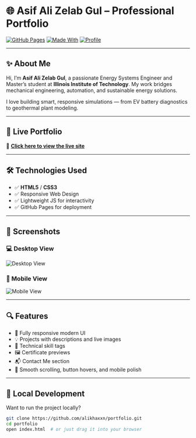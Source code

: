 # 🌐 Asif Ali Zelab Gul – Professional Portfolio

[![GitHub Pages](https://img.shields.io/badge/Live--Site-Visit-0073e6?style=for-the-badge&logo=github)](https://alikhaxxn.github.io/portfolio/)
[![Made With](https://img.shields.io/badge/Built%20With-HTML%20%26%20CSS-orange?style=for-the-badge)](#)
[![Profile](https://img.shields.io/badge/Role-Energy%20Engineer-blueviolet?style=for-the-badge)](#)

---

## ✨ About Me

Hi, I’m **Asif Ali Zelab Gul**, a passionate Energy Systems Engineer and Master’s student at **Illinois Institute of Technology**. My work bridges mechanical engineering, automation, and sustainable energy solutions.

I love building smart, responsive simulations — from EV battery diagnostics to geothermal plant modeling.

---

## 🚀 Live Portfolio

📍 [**Click here to view the live site**](https://alikhaxxn.github.io/portfolio/)

---

## 🛠️ Technologies Used

- ✅ **HTML5** / **CSS3**
- ✅ Responsive Web Design
- ✅ Lightweight JS for interactivity
- ✅ GitHub Pages for deployment

---

## 📸 Screenshots

### 💻 Desktop View  
![Desktop View](assets/portfolio-desktop.png)

### 📱 Mobile View  
![Mobile View](assets/portfolio-mobile.png)

---

## 🔍 Features

- 🎨 Fully responsive modern UI
- 💡 Projects with descriptions and live images
- 🧠 Technical skill tags
- 🖼️ Certificate previews
- 📬 Contact Me section
- 🌙 Smooth scrolling, button hovers, and mobile polish

---

## 🔧 Local Development

Want to run the project locally?

```bash
git clone https://github.com/alikhaxxn/portfolio.git
cd portfolio
open index.html  # or just drag it into your browser
